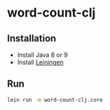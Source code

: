 # word-count-clj

## Installation

* Install Java 8 or 9
* Install [Leiningen](https://leiningen.org/)

## Run

```sh
lein run -m word-count-clj.core
```
